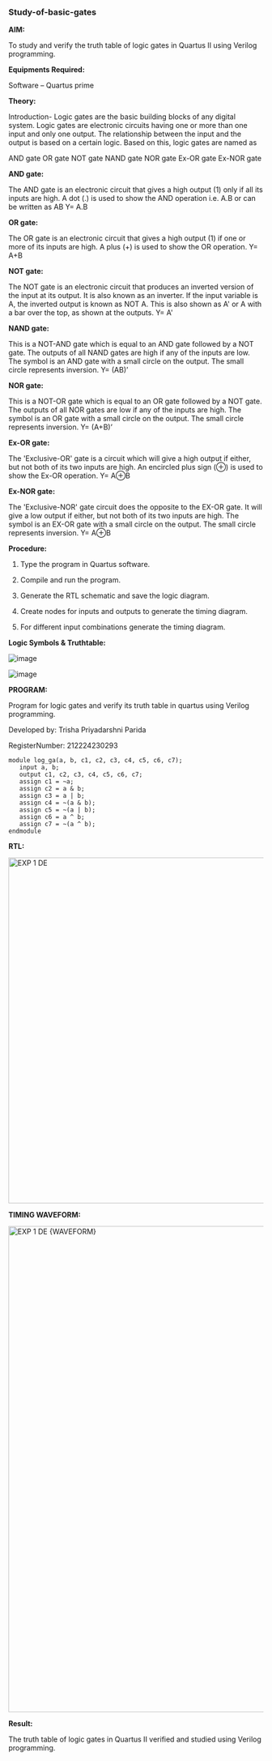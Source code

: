 ### Study-of-basic-gates ###

**AIM:** 

To study and verify the truth table of logic gates in Quartus II using Verilog programming.

**Equipments Required:**

Software – Quartus prime 

**Theory:**

Introduction-
Logic gates are the basic building blocks of any digital system. Logic gates are electronic circuits having one or more than one input and only one output. The relationship between the input and the output is based on a certain logic. Based on this, logic gates are named as

AND gate OR gate NOT gate NAND gate NOR gate Ex-OR gate Ex-NOR gate

**AND gate:**

The AND gate is an electronic circuit that gives a high output (1) only if all its inputs are high. A dot (.) is used to show the AND operation i.e. A.B or can be written as AB
Y= A.B

**OR gate:** 

The OR gate is an electronic circuit that gives a high output (1) if one or more of its inputs are high. A plus (+) is used to show the OR operation.
Y= A+B

**NOT gate:**

The NOT gate is an electronic circuit that produces an inverted version of the input at its output. It is also known as an inverter. If the input variable is A, the inverted output is known as NOT A. This is also shown as A' or A with a bar over the top, as shown at the outputs.
Y= A'

**NAND gate:**

This is a NOT-AND gate which is equal to an AND gate followed by a NOT gate. The outputs of all NAND gates are high if any of the inputs are low. The symbol is an AND gate with a small circle on the output. The small circle represents inversion.
Y= (AB)’

**NOR gate:**

This is a NOT-OR gate which is equal to an OR gate followed by a NOT gate. The outputs of all NOR gates are low if any of the inputs are high. The symbol is an OR gate with a small circle on the output. The small circle represents inversion.
Y= (A+B)’

**Ex-OR gate:**

The 'Exclusive-OR' gate is a circuit which will give a high output if either, but not both of its two inputs are high. An encircled plus sign (⊕) is used to show the Ex-OR operation.
Y= A⊕B

**Ex-NOR gate:**

The 'Exclusive-NOR' gate circuit does the opposite to the EX-OR gate. It will give a low output if either, but not both of its two inputs are high. The symbol is an EX-OR gate with a small circle on the output. The small circle represents inversion.
Y= A⊕B

**Procedure:** 

1.	Type the program in Quartus software.

2.	Compile and run the program.

3.	Generate the RTL schematic and save the logic diagram.

4.	Create nodes for inputs and outputs to generate the timing diagram.

5.	For different input combinations generate the timing diagram.

**Logic Symbols & Truthtable:**

![image](https://github.com/user-attachments/assets/aa6af191-1b7f-4f97-b7df-8d3362fe3adc)

![image](https://github.com/user-attachments/assets/965d3b75-58bd-49fd-a11b-9515728e3307)

**PROGRAM:**

Program for logic gates and verify its truth table in quartus using Verilog programming.

 Developed by: Trisha Priyadarshni Parida
 
 RegisterNumber: 212224230293

 ```
module log_ga(a, b, c1, c2, c3, c4, c5, c6, c7);
    input a, b;
    output c1, c2, c3, c4, c5, c6, c7;
    assign c1 = ~a;
    assign c2 = a & b;
    assign c3 = a | b;
    assign c4 = ~(a & b);
    assign c5 = ~(a | b);
    assign c6 = a ^ b;
    assign c7 = ~(a ^ b);
endmodule
```
 
**RTL:**

<img width="683" alt="EXP 1 DE" src="https://github.com/user-attachments/assets/ed4ed740-80a2-49f4-864e-591c4f2f08ea" />


**TIMING WAVEFORM:**

<img width="960" alt="EXP 1 DE {WAVEFORM}" src="https://github.com/user-attachments/assets/e2d26a5c-8980-4f14-aeb4-0f17767f7411" />


**Result:**

The truth table of logic gates in Quartus II verified and studied using Verilog programming.

